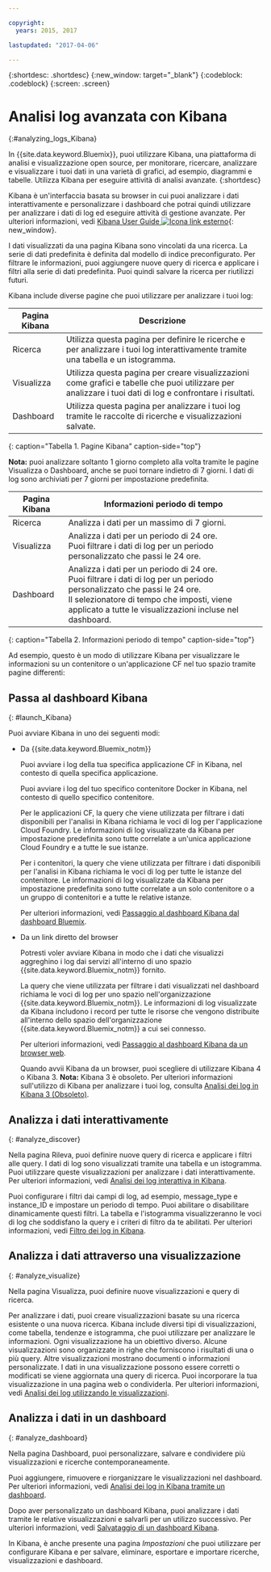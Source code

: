 ```yaml
---

copyright:
  years: 2015, 2017

lastupdated: "2017-04-06"

---
```



{:shortdesc: .shortdesc}
{:new_window: target="_blank"}
{:codeblock: .codeblock}
{:screen: .screen}

# Analisi log avanzata con Kibana
{:#analyzing_logs_Kibana}

In {{site.data.keyword.Bluemix}}, puoi utilizzare Kibana, una piattaforma di analisi e visualizzazione open source, per monitorare, ricercare, analizzare e visualizzare i tuoi dati in una varietà di grafici, ad esempio, diagrammi e tabelle. Utilizza Kibana per eseguire attività di analisi avanzate.
{:shortdesc}

Kibana è un'interfaccia basata su browser in cui puoi analizzare i dati interattivamente e personalizzare i dashboard che potrai quindi utilizzare per analizzare i dati di log ed eseguire attività di gestione avanzate. Per ulteriori informazioni, vedi [Kibana User Guide ![Icona link esterno](../../../icons/launch-glyph.svg "Icona link esterno")](https://www.elastic.co/guide/en/kibana/4.1/index.html){: new_window}.

I dati visualizzati da una pagina Kibana sono vincolati da una ricerca. La serie di dati predefinita è definita dal modello di indice preconfigurato. Per filtrare le informazioni, puoi aggiungere nuove query di ricerca e applicare i filtri alla serie di dati predefinita. Puoi quindi salvare la ricerca per riutilizzi futuri. 

Kibana include diverse pagine che puoi utilizzare per analizzare i tuoi log:

| Pagina Kibana | Descrizione |
|-------------|-------------|
| Ricerca | Utilizza questa pagina per definire le ricerche e per analizzare i tuoi log interattivamente tramite una tabella e un istogramma. |
| Visualizza | Utilizza questa pagina per creare visualizzazioni come grafici e tabelle che puoi utilizzare per analizzare i tuoi dati di log e confrontare i risultati.  |
| Dashboard | Utilizza questa pagina per analizzare i tuoi log tramite le raccolte di ricerche e visualizzazioni salvate.  |
{: caption="Tabella 1. Pagine Kibana" caption-side="top"}

**Nota:** puoi analizzare soltanto 1 giorno completo alla volta tramite le pagine Visualizza o Dashboard, anche se puoi tornare indietro di 7 giorni. I dati di log sono archiviati per 7 giorni per impostazione predefinita. 

| Pagina Kibana | Informazioni periodo di tempo |
|-------------|-------------------------|
| Ricerca | Analizza i dati per un massimo di 7 giorni. |
| Visualizza | Analizza i dati per un periodo di 24 ore. <br> Puoi filtrare i dati di log per un periodo personalizzato che passi le 24 ore.  |
| Dashboard | Analizza i dati per un periodo di 24 ore. <br> Puoi filtrare i dati di log per un periodo personalizzato che passi le 24 ore. <br> Il selezionatore di tempo che imposti, viene applicato a tutte le visualizzazioni incluse nel dashboard. |
{: caption="Tabella 2. Informazioni periodo di tempo" caption-side="top"}

Ad esempio, questo è un modo di utilizzare Kibana per visualizzare le informazioni su un contenitore o un'applicazione CF nel tuo spazio tramite pagine differenti:

## Passa al dashboard Kibana
{: #launch_Kibana}

Puoi avviare Kibana in uno dei seguenti modi:

* Da {{site.data.keyword.Bluemix_notm}}

    Puoi avviare i log della tua specifica applicazione CF in Kibana, nel contesto di quella specifica applicazione.
    
    Puoi avviare i log del tuo specifico contenitore Docker in Kibana, nel contesto di quello specifico contenitore. 
    
    Per le applicazioni CF, la query che viene utilizzata per filtrare i dati disponibili per l'analisi in Kibana richiama le voci di log per l'applicazione Cloud Foundry. Le informazioni di log visualizzate da Kibana per impostazione predefinita sono tutte correlate a un'unica applicazione Cloud Foundry e a tutte le sue istanze. 
    
    Per i contenitori, la query che viene utilizzata per filtrare i dati disponibili per l'analisi in Kibana richiama le voci di log per tutte le istanze del contenitore. Le informazioni di log visualizzate da Kibana per impostazione predefinita sono tutte correlate a un solo contenitore o a un gruppo di contenitori e a tutte le relative istanze. 
    
    Per ulteriori informazioni, vedi [Passaggio al dashboard Kibana dal dashboard Bluemix](k4_launch.html#launch_Kibana_from_bluemix).

* Da un link diretto del browser

    Potresti voler avviare Kibana in modo che i dati che visualizzi aggreghino i log dai servizi all'interno di uno spazio {{site.data.keyword.Bluemix_notm}} fornito.
    
    La query che viene utilizzata per filtrare i dati visualizzati nel dashboard richiama le voci di log per uno spazio nell'organizzazione {{site.data.keyword.Bluemix_notm}}. Le informazioni di log visualizzate da Kibana includono i record per tutte le risorse che vengono distribuite all'interno dello spazio dell'organizzazione {{site.data.keyword.Bluemix_notm}} a cui sei connesso. 
    
    Per ulteriori informazioni, vedi [Passaggio al dashboard Kibana da un browser web](k4_launch.html#launch_Kibana_from_browser).
    
    Quando avvii Kibana da un browser, puoi scegliere di utilizzare Kibana 4 o Kibana 3. **Nota:** Kibana 3 è obsoleto. Per ulteriori informazioni sull'utilizzo di Kibana per analizzare i tuoi log, consulta [Analisi dei log in Kibana 3 (Obsoleto)](../logging_view_kibana3.html#analyzing_logs_Kibana3).


## Analizza i dati interattivamente
{: #analyze_discover}

Nella pagina Rileva, puoi definire nuove query di ricerca e applicare i filtri alle query. I dati di log sono visualizzati tramite una tabella e un istogramma. Puoi utilizzare queste visualizzazioni per analizzare i dati interattivamente. Per ulteriori informazioni, vedi [Analisi dei log interattiva in Kibana](logging_kibana_analize_logs_interactively.html#kibana_analize_logs_interactively).

Puoi configurare i filtri dai campi di log, ad esempio, message_type e instance_ID e impostare un periodo di tempo. Puoi abilitare o disabilitare dinamicamente questi filtri. La tabella e l'istogramma visualizzeranno le voci di log che soddisfano la query e i criteri di filtro da te abilitati. Per ulteriori informazioni, vedi [Filtro dei log in Kibana](k4_filter_logs.html#k4_filter_logs).

## Analizza i dati attraverso una visualizzazione
{: #analyze_visualize}
    
Nella pagina Visualizza, puoi definire nuove visualizzazioni e query di ricerca.

Per analizzare i dati, puoi creare visualizzazioni basate su una ricerca esistente o una nuova ricerca. Kibana include diversi tipi di visualizzazioni, come tabella, tendenze e istogramma, che puoi utilizzare per analizzare le informazioni. Ogni visualizzazione ha un obiettivo diverso. Alcune visualizzazioni sono organizzate in righe che forniscono i risultati di una o più query. Altre visualizzazioni mostrano documenti o informazioni personalizzate. I dati in una visualizzazione possono essere corretti o modificati se viene aggiornata una query di ricerca. Puoi incorporare la tua visualizzazione in una pagina web o condividerla. Per ulteriori informazioni, vedi [Analisi dei log utilizzando le visualizzazioni](logging_kibana_visualizations.html#logging_kibana_visualizations).

## Analizza i dati in un dashboard
{: #analyze_dashboard}

Nella pagina Dashboard, puoi personalizzare, salvare e condividere più visualizzazioni e ricerche contemporaneamente. 

Puoi aggiungere, rimuovere e riorganizzare le visualizzazioni nel dashboard. Per ulteriori informazioni, vedi [Analisi dei log in Kibana tramite un dashboard](logging_kibana_analize_logs_dashboard.html#kibana_analize_logs_dashboard).
    
Dopo aver personalizzato un dashboard Kibana, puoi analizzare i dati tramite le relative visualizzazioni e salvarli per un utilizzo successivo. Per ulteriori informazioni, vedi [Salvataggio di un dashboard Kibana](logging_kibana_analize_logs_dashboard.html#k4_dashboard_save).

In Kibana, è anche presente una pagina *Impostazioni* che puoi utilizzare per configurare Kibana e per salvare, eliminare, esportare e importare ricerche, visualizzazioni e dashboard.


